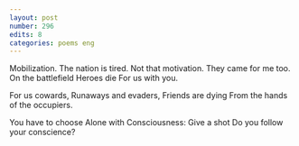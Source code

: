 ```yaml
---
layout: post
number: 296
edits: 8
categories: poems eng
---
```


Mobilization.
The nation is tired. 
Not that motivation. 
They came for me too.
On the battlefield 
Heroes die 
For us with you.

For us cowards,
Runaways and evaders,
Friends are dying 
From the hands of the occupiers. 

You have to choose
Alone with Consciousness:
Give a shot
Do you follow your conscience?
